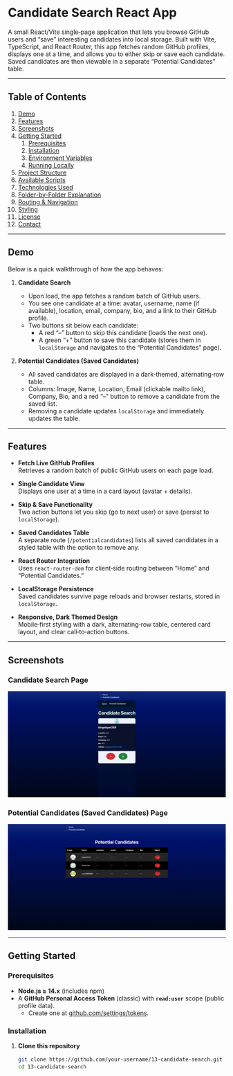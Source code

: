 # Candidate Search React App

A small React/Vite single‐page application that lets you browse GitHub users and “save” interesting candidates into local storage. Built with Vite, TypeScript, and React Router, this app fetches random GitHub profiles, displays one at a time, and allows you to either skip or save each candidate. Saved candidates are then viewable in a separate “Potential Candidates” table.

---

## Table of Contents

1. [Demo](#demo)  
2. [Features](#features)  
3. [Screenshots](#screenshots)  
4. [Getting Started](#getting-started)  
   1. [Prerequisites](#prerequisites)  
   2. [Installation](#installation)  
   3. [Environment Variables](#environment-variables)  
   4. [Running Locally](#running-locally)  
5. [Project Structure](#project-structure)  
6. [Available Scripts](#available-scripts)  
7. [Technologies Used](#technologies-used)  
8. [Folder-by-Folder Explanation](#folder-by-folder-explanation)  
9. [Routing & Navigation](#routing--navigation)  
10. [Styling](#styling)  
11. [License](#license)  
12. [Contact](#contact)  

---

## Demo

Below is a quick walkthrough of how the app behaves:

1. **Candidate Search**  
   - Upon load, the app fetches a random batch of GitHub users.  
   - You see one candidate at a time: avatar, username, name (if available), location, email, company, bio, and a link to their GitHub profile.  
   - Two buttons sit below each candidate:  
     - A red “–” button to skip this candidate (loads the next one).  
     - A green “+” button to save this candidate (stores them in `localStorage` and navigates to the “Potential Candidates” page).

2. **Potential Candidates (Saved Candidates)**  
   - All saved candidates are displayed in a dark‐themed, alternating‐row table.  
   - Columns: Image, Name, Location, Email (clickable mailto link), Company, Bio, and a red “–” button to remove a candidate from the saved list.  
   - Removing a candidate updates `localStorage` and immediately updates the table.

---

## Features

- **Fetch Live GitHub Profiles**  
  Retrieves a random batch of public GitHub users on each page load.

- **Single Candidate View**  
  Displays one user at a time in a card layout (avatar + details).

- **Skip & Save Functionality**  
  Two action buttons let you skip (go to next user) or save (persist to `localStorage`).

- **Saved Candidates Table**  
  A separate route (`/potentialcandidates`) lists all saved candidates in a styled table with the option to remove any.

- **React Router Integration**  
  Uses `react-router-dom` for client‐side routing between “Home” and “Potential Candidates.”

- **LocalStorage Persistence**  
  Saved candidates survive page reloads and browser restarts, stored in `localStorage`.

- **Responsive, Dark Themed Design**  
  Mobile‐first styling with a dark, alternating‐row table, centered card layout, and clear call‐to‐action buttons.

---

## Screenshots

### Candidate Search Page

![Candidate Search Screenshot](./public/home%20screen.png)

### Potential Candidates (Saved Candidates) Page

![Potential Candidates Screenshot](./public/potential.png)

---

## Getting Started

### Prerequisites

- **Node.js ≥ 14.x** (includes npm)  
- A **GitHub Personal Access Token** (classic) with **`read:user`** scope (public profile data).  
  - Create one at [github.com/settings/tokens](https://github.com/settings/tokens).

### Installation

1. **Clone this repository**  
   ```bash
   git clone https://github.com/your‐username/13‐candidate‐search.git
   cd 13‐candidate‐search